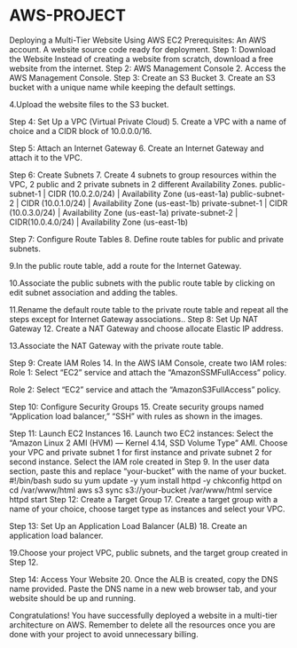# AWS-PROJECT
Deploying a Multi-Tier Website Using AWS EC2
Prerequisites:
An AWS account.
A website source code ready for deployment.
Step 1: Download the Website
Instead of creating a website from scratch, download a free website from the internet.
Step 2: AWS Management Console
2. Access the AWS Management Console.
Step 3: Create an S3 Bucket
3. Create an S3 bucket with a unique name while keeping the default settings.

4.Upload the website files to the S3 bucket.

Step 4: Set Up a VPC (Virtual Private Cloud)
5. Create a VPC with a name of choice and a CIDR block of 10.0.0.0/16.

Step 5: Attach an Internet Gateway
6. Create an Internet Gateway and attach it to the VPC.


Step 6: Create Subnets
7. Create 4 subnets to group resources within the VPC, 2 public and 2 private subnets in 2 different Availability Zones.
public-subnet-1 | CIDR (10.0.2.0/24) | Availability Zone (us-east-1a)
public-subnet-2 | CIDR (10.0.1.0/24) | Availability Zone (us-east-1b)
private-subnet-1 | CIDR (10.0.3.0/24) | Availability Zone (us-east-1a)
private-subnet-2 | CIDR(10.0.4.0/24) | Availability Zone (us-east-1b)


Step 7: Configure Route Tables
8. Define route tables for public and private subnets.

9.In the public route table, add a route for the Internet Gateway.

10.Associate the public subnets with the public route table by clicking on edit subnet association and adding the tables.

11.Rename the default route table to the private route table and repeat all the steps except for Internet Gateway associations..
Step 8: Set Up NAT Gateway
12. Create a NAT Gateway and choose allocate Elastic IP address.

13.Associate the NAT Gateway with the private route table.

Step 9: Create IAM Roles
14. In the AWS IAM Console, create two IAM roles:
Role 1: Select “EC2” service and attach the “AmazonSSMFullAccess” policy.

Role 2: Select “EC2” service and attach the “AmazonS3FullAccess” policy.

Step 10: Configure Security Groups
15. Create security groups named “Application load balancer,” “SSH” with rules as shown in the images.


Step 11: Launch EC2 Instances
16. Launch two EC2 instances:
Select the “Amazon Linux 2 AMI (HVM) — Kernel 4.14, SSD Volume Type” AMI.
Choose your VPC and private subnet 1 for first instance and private subnet 2 for second instance.
Select the IAM role created in Step 9.
In the user data section, paste this and replace “your-bucket” with the name of your bucket.
#!/bin/bash
sudo su
yum update -y
yum install httpd -y
chkconfig httpd on
cd /var/www/html
aws s3 sync s3://your-bucket /var/www/html
service httpd start
Step 12: Create a Target Group
17. Create a target group with a name of your choice, choose target type as instances and select your VPC.

Step 13: Set Up an Application Load Balancer (ALB)
18. Create an application load balancer.

19.Choose your project VPC, public subnets, and the target group created in Step 12.

Step 14: Access Your Website
20. Once the ALB is created, copy the DNS name provided. Paste the DNS name in a new web browser tab, and your website should be up and running.


Congratulations! You have successfully deployed a website in a multi-tier architecture on AWS.
Remember to delete all the resources once you are done with your project to avoid unnecessary billing.

